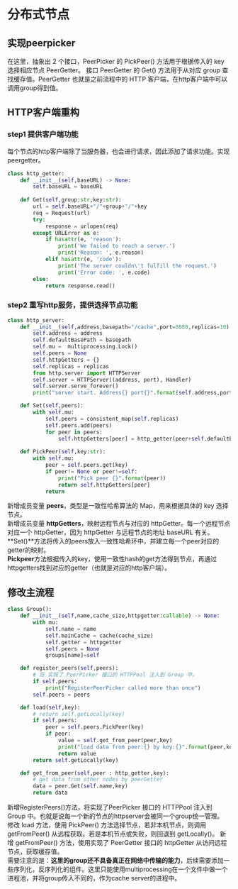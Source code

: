 <!--
 * @Author: Qile Liang
 * @Date: 2023-01-18 21:01:32
 * @LastEditTime: 2023-01-18 21:47:39
 * @LastEditors: Qile Liang
 * @Description: 
 * @FilePath: \distributed_cache_py\day5-distributed-query\notes.md
 * @Email: liangqile@outlook.com
-->
# 分布式节点
## 实现peerpicker
在这里，抽象出 2 个接口，PeerPicker 的 PickPeer() 方法用于根据传入的 key 选择相应节点 PeerGetter。
接口 PeerGetter 的 Get() 方法用于从对应 group 查找缓存值。PeerGetter 也就是之前流程中的 HTTP 客户端，在http客户端中可以调用group得到值。

## HTTP客户端重构 
### step1 提供客户端功能
每个节点的http客户端除了当服务器，也会进行请求，因此添加了请求功能。实现peergetter。
```python
class http_getter:
    def __init__(self,baseURL) -> None:
        self.baseURL = baseURL
    
    def Get(self,group:str,key:str):
        url = self.baseURL+"/"+group+"/"+key
        req = Request(url)
        try:
            response = urlopen(req)
        except URLError as e:
            if hasattr(e, 'reason'):
                print('We failed to reach a server.')
                print('Reason: ', e.reason)
            elif hasattr(e, 'code'):
                print('The server couldn\'t fulfill the request.')
                print('Error code: ', e.code)
        else:
            return response.read()
```
### step2 重写http服务，提供选择节点功能
```python
class http_server:
    def __init__(self,address,basepath="/cache",port=8080,replicas=10) -> None:
        self.address = address
        self.defaultBasePath = basepath
        self.mu =  multiprocessing.Lock()
        self.peers = None 
        self.httpGetters = {}
        self.replicas = replicas
        from http.server import HTTPServer
        self.server = HTTPServer((address, port), Handler)
        self.server.serve_forever()
        print("server start. Address{} port{}".format(self.address,port))

    def Set(self,peers):
        with self.mu:
            self.peers = consistent_map(self.replicas)
            self.peers.add(peers)
            for peer in peers:
                self.httpGetters[peer] = http_getter(peer+self.defaultBasePath)
    
    def PickPeer(self,key:str):
        with self.mu:
            peer = self.peers.get(key)
            if peer!= None or peer!=self:
                print("Pick peer {}".format(peer))
                return self.httpGetters[peer]
            return 
```
新增成员变量 **peers**，类型是一致性哈希算法的 Map，用来根据具体的 key 选择节点。  
新增成员变量 **httpGetters**，映射远程节点与对应的 httpGetter。每一个远程节点对应一个 httpGetter，因为 httpGetter 与远程节点的地址 baseURL 有关。
**Set()**方法将传入的peers放入一致性哈希环中，并建立每一个peer对应的getter的映射。  
**Pickpeer**方法根据传入的key，使用一致性hash的get方法得到节点，再通过httpgetters找到对应的getter（也就是对应的http客户端）。
## 修改主流程
```python
class Group():
    def __init__(self,name,cache_size,httpgetter:callable) -> None:
        with mu:
            self.name = name 
            self.mainCache = cache(cache_size)
            self.getter = httpgetter
            self.peers = None
            groups[name]=self

    def register_peers(self,peers):
        # 将 实现了 PeerPicker 接口的 HTTPPool 注入到 Group 中。
        if self.peers:
            print("RegisterPeerPicker called more than once")
        self.peers = peers

    def load(self,key):
        # return self.getLocally(key)
        if self.peers:
            peer = self.peers.PickPeer(key)
            if peer:
                value = self.get_from_peer(peer,key)
                print("load data from peer:{} by key:{}".format(peer,key))
                return value
        return self.getLocally(key)

    def get_from_peer(self,peer : http_getter,key):
        # get data from other nodes by peerGetter
        data = peer.Get(self.name,key)
        return data
```   
   
新增RegisterPeers()方法，将实现了PeerPicker 接口的 HTTPPool 注入到 Group 中。也就是说每一个新的节点的httpserver会被同一个group统一管理。  
修改 load 方法，使用 PickPeer() 方法选择节点，若非本机节点，则调用 getFromPeer() 从远程获取。若是本机节点或失败，则回退到 getLocally()。
新增 getFromPeer() 方法，使用实现了 PeerGetter 接口的 httpGetter 从访问远程节点，获取缓存值。  
需要注意的是：**这里的group还不具备真正在网络中传输的能力**，后续需要添加一些序列化，反序列化的组件。这里只能使用multiprocessing在一个文件中做一个进程池，并将group传入不同的，作为cache server的进程中。